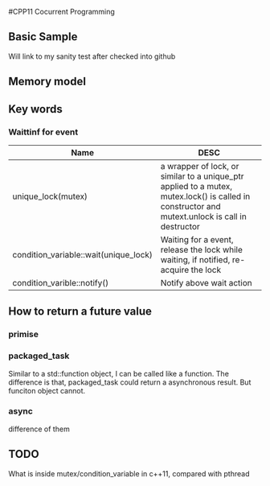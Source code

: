 #CPP11  Cocurrent Programming

## Basic Sample
Will link to my sanity test after checked into github

## Memory model 
## Key words 

### Waittinf for event
  Name          | DESC		
  ------------- | -------------
  unique_lock(mutex)  | a wrapper of lock, or similar to a unique_ptr applied to a mutex, mutex.lock() is called in constructor and mutext.unlock is call in destructor
 condition_variable::wait(unique_lock)   | Waiting for a event, release the lock while waiting,  if notified, re-acquire the lock
 condition_varible::notify()| Notify above wait action
 
## How to return a future value

### primise

### packaged_task
Similar to a std::function object, I can be called like a  function. The difference is that, packaged_task could return a asynchronous result. 
But funciton object cannot. 
### async

difference of them 



## TODO
What is inside mutex/condition_variable in c++11, compared with pthread
